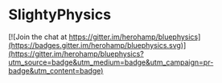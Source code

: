 # SlightyPhysics

[![Join the chat at https://gitter.im/herohamp/bluephysics](https://badges.gitter.im/herohamp/bluephysics.svg)](https://gitter.im/herohamp/bluephysics?utm_source=badge&utm_medium=badge&utm_campaign=pr-badge&utm_content=badge)
